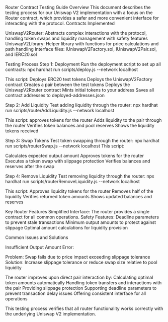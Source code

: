 Router Contract Testing Guide
Overview
This document describes the testing process for our Uniswap V2 implementation with a focus on the Router contract, which provides a safer and more convenient interface for interacting with the protocol.
Contracts Implemented

UniswapV2Router: Abstracts complex interactions with the protocol, handling token swaps and liquidity management with safety features
UniswapV2Library: Helper library with functions for price calculations and path handling
Interface files: IUniswapV2Factory.sol, IUniswapV2Pair.sol, and IERC20.sol

Testing Process
Step 1: Deployment
Run the deployment script to set up all contracts:
npx hardhat run scripts/deploy.js --network localhost

This script:
Deploys ERC20 test tokens
Deploys the UniswapV2Factory contract
Creates a pair between the test tokens
Deploys the UniswapV2Router contract
Mints initial tokens to your address
Saves all contract addresses to deployed-addresses.json

Step 2: Add Liquidity
Test adding liquidity through the router:
npx hardhat run scripts/routerAddLiquidity.js --network localhost

This script:
approves tokens for the router
Adds liquidity to the pair through the router
Verifies token balances and pool reserves
Shows the liquidity tokens received

Step 3: Swap Tokens
Test token swapping through the router:
npx hardhat run scripts/routerSwap.js --network localhost
This script:

Calculates expected output amount
Approves tokens for the router
Executes a token swap with slippage protection
Verifies balances and reserves after the swap

Step 4: Remove Liquidity
Test removing liquidity through the router:
npx hardhat run scripts/routerRemoveLiquidity.js --network localhost

This script:
Approves liquidity tokens for the router
Removes half of the liquidity
Verifies returned token amounts
Shows updated balances and reserves

Key Router Features
Simplified Interface: The router provides a single contract for all common operations.
Safety Features:
Deadline parameters to prevent stale transactions
Minimum output amounts to protect against slippage
Optimal amount calculations for liquidity provision


Common Issues and Solutions

Insufficient Output Amount Error:

Problem: Swap fails due to price impact exceeding slippage tolerance
Solution: Increase slippage tolerance or reduce swap size relative to pool liquidity


The router improves upon direct pair interaction by:
Calculating optimal token amounts automatically
Handling token transfers and interactions with the pair
Providing slippage protection
Supporting deadline parameters to prevent transaction delay issues
Offering consistent interface for all operations

This testing process verifies that all router functionality works correctly with the underlying Uniswap V2 implementation.